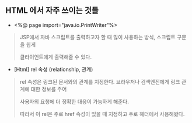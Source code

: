 ## HTML 에서 자주 쓰이는 것들

- <%@ page import="java.io.PrintWriter"%>

> JSP에서 자바 스크립트를 출력하고자 할 때 많이 사용하는 방식, 스크립트 구문을 쉽게
>
> 클라이언트에게 출력해줄 수 있다.

- [Html] rel 속성 (relationship, 관계)

> rel 속성은 링크된 문서와의 관계를 지정한다. 브라우저나 검색엔진에게 링크 관계에 대한 정보를 주어
>
> 사용자의 요청에 더 정확한 대응이 가능하게 해준다.
>
> 따라서 이 rel은 주로 href 속성이 있을 때 지정하고 주로 헤더에서 사용해왔다.